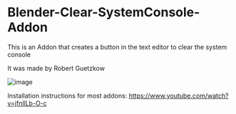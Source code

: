 # Blender-Clear-SystemConsole-Addon

This is an Addon that creates a button in the text editor to clear the system console

It was made by Robert Guetzkow

![image](https://user-images.githubusercontent.com/65004578/150676546-b9586c59-63fc-4eae-9a78-578e2f3aa349.png)

Installation instructions for most addons:  https://www.youtube.com/watch?v=jfnllLb-O-c
